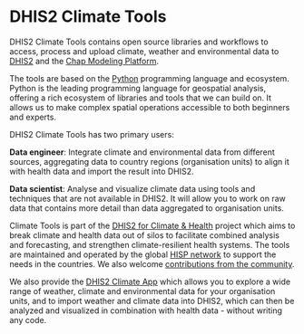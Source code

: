 # DHIS2 Climate Tools

DHIS2 Climate Tools contains open source libraries and workflows to access, process and upload
climate, weather and environmental data to [DHIS2](https://dhis2.org/) and the [Chap Modeling Platform](https://dhis2-chap.github.io/chap-site/).

The tools are based on the [Python](https://www.python.org/) programming language and ecosystem. Python is the leading programming language for geospatial analysis, offering a rich ecosystem of libraries and tools that we can build on. It allows us to make complex spatial operations accessible to both beginners and experts.

DHIS2 Climate Tools has two primary users:

**Data engineer**: Integrate climate and environmental data from different sources, aggregating data to country regions (organisation units) to align it with health data and import the result into DHIS2.

**Data scientist**: Analyse and visualize climate data using tools and techniques that are not available in DHIS2. It will allow you to work on raw data that contains more detail than data aggregated to organisation units.

Climate Tools is part of the [DHIS2 for Climate & Health](https://dhis2.org/climate/) project which aims to break climate and health data out of silos to facilitate combined analysis and forecasting, and strengthen climate-resilient health systems. The tools are maintained and operated by the global [HISP network](https://dhis2.org/hisp-network/) to support the needs in the countries. We also welcome [contributions from the community](contribute.md).

We also provide the [DHIS2 Climate App](https://dhis2.org/climate/climate-data-app/) which allows you to explore a wide range of weather, climate and environmental data for your organisation units, and to import weather and climate data into DHIS2, which can then be analyzed and visualized in combination with health data - without writing any code.
